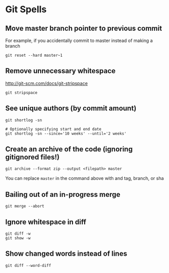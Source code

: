 # Git Spells

## Move master branch pointer to previous commit
For example, if you accidentally commit to master instead of making a branch
```
git reset --hard master~1
```

## Remove unnecessary whitespace

http://git-scm.com/docs/git-stripspace

```
git stripspace
```

## See unique authors (by commit amount)

```
git shortlog -sn

# Optionally specifying start and end date
git shortlog -sn --since='10 weeks' --until='2 weeks'
```

## Create an archive of the code (ignoring gitignored files!)

```
git archive --format zip --output <filepath> master
```

You can replace `master` in the command above with and tag, branch, or sha

## Bailing out of an in-progress merge

```
git merge --abort
```

## Ignore whitespace in diff

```
git diff -w
git show -w
```

## Show changed words instead of lines

```
git diff --word-diff
```
